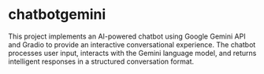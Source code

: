 # chatbotgemini
This project implements an AI-powered chatbot using Google Gemini API and Gradio to provide an interactive conversational experience. The chatbot processes user input, interacts with the Gemini language model, and returns intelligent responses in a structured conversation format.
